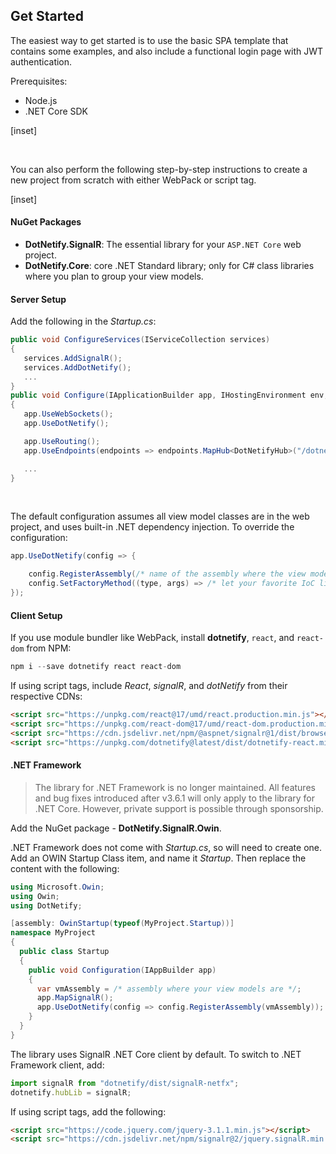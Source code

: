 ## Get Started

The easiest way to get started is to use the basic SPA template that contains some examples, and also include a functional login page with JWT authentication.

Prerequisites:

- Node.js
- .NET Core SDK

[inset]

<br/>

You can also perform the following step-by-step instructions to create a new project from scratch with either WebPack or script tag.

[inset]

#### NuGet Packages

- **DotNetify.SignalR**: The essential library for your `ASP.NET Core` web project.
- **DotNetify.Core**: core .NET Standard library; only for C# class libraries where you plan to group your view models.

#### Server Setup

Add the following in the _Startup.cs_:

```csharp
public void ConfigureServices(IServiceCollection services)
{
   services.AddSignalR();
   services.AddDotNetify();
   ...
}
public void Configure(IApplicationBuilder app, IHostingEnvironment env, ILoggerFactory loggerFactory)
{
   app.UseWebSockets();
   app.UseDotNetify();

   app.UseRouting();
   app.UseEndpoints(endpoints => endpoints.MapHub<DotNetifyHub>("/dotnetify"));

   ...
}
```

<br/>

The default configuration assumes all view model classes are in the web project, and uses built-in .NET dependency injection. To override the configuration:

```csharp
app.UseDotNetify(config => {

    config.RegisterAssembly(/* name of the assembly where the view model classes are located */);
    config.SetFactoryMethod((type, args) => /* let your favorite IoC library creates the view model instance */);
});
```

#### Client Setup

If you use module bundler like WebPack, install **dotnetify**, `react`, and `react-dom` from NPM:

```jsx
npm i --save dotnetify react react-dom
```

If using script tags, include _React_, _signalR_, and _dotNetify_ from their respective CDNs:

```html
<script src="https://unpkg.com/react@17/umd/react.production.min.js"></script>
<script src="https://unpkg.com/react-dom@17/umd/react-dom.production.min.js"></script>
<script src="https://cdn.jsdelivr.net/npm/@aspnet/signalr@1/dist/browser/signalr.min.js"></script>
<script src="https://unpkg.com/dotnetify@latest/dist/dotnetify-react.min.js"></script>
```

#### .NET Framework

> The library for .NET Framework is no longer maintained. All features and bug fixes introduced after v3.6.1 will only apply to the library for .NET Core. However, private support is possible through sponsorship.

Add the NuGet package - **DotNetify.SignalR.Owin**.

.NET Framework does not come with _Startup.cs_, so will need to create one. Add an OWIN Startup Class item, and name it _Startup_. Then replace the content with the following:

```csharp
using Microsoft.Owin;
using Owin;
using DotNetify;

[assembly: OwinStartup(typeof(MyProject.Startup))]
namespace MyProject
{
  public class Startup
  {
    public void Configuration(IAppBuilder app)
    {
      var vmAssembly = /* assembly where your view models are */;
      app.MapSignalR();
      app.UseDotNetify(config => config.RegisterAssembly(vmAssembly));
    }
  }
}
```

The library uses SignalR .NET Core client by default. To switch to .NET Framework client, add:

```jsx
import signalR from "dotnetify/dist/signalR-netfx";
dotnetify.hubLib = signalR;
```

If using script tags, add the following:

```html
<script src="https://code.jquery.com/jquery-3.1.1.min.js"></script>
<script src="https://cdn.jsdelivr.net/npm/signalr@2/jquery.signalR.min.js"></script>
```
